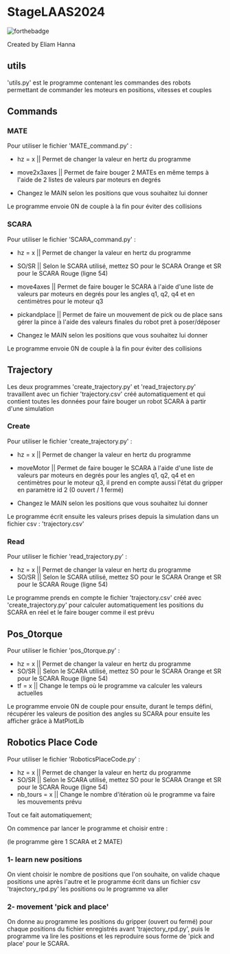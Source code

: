 # StageLAAS2024
![forthebadge](https://forthebadge.com/images/badges/made-with-python.svg)

Created by Eliam Hanna

## utils
'utils.py' est le programme contenant les commandes des robots permettant de commander les moteurs en positions, vitesses et couples

## Commands
### MATE
Pour utiliser le fichier 'MATE_command.py' :
- hz = x || Permet de changer la valeur en hertz du programme
- move2x3axes || Permet de faire bouger 2 MATEs en même temps à l'aide de 2 listes de valeurs par moteurs en degrés

- Changez le MAIN selon les positions que vous souhaitez lui donner

Le programme envoie 0N de couple à la fin pour éviter des collisions

### SCARA
Pour utiliser le fichier 'SCARA_command.py' :
- hz = x || Permet de changer la valeur en hertz du programme
- SO/SR || Selon le SCARA utilisé, mettez SO pour le SCARA Orange et SR pour le SCARA Rouge (ligne 54)
- move4axes || Permet de faire bouger le SCARA  à l'aide d'une liste de valeurs par moteurs en degrés pour les angles q1, q2, q4 et en centimètres pour le moteur q3
- pickandplace || Permet de faire un mouvement de pick ou de place sans gérer la pince à l'aide des valeurs finales du robot pret à poser/déposer

- Changez le MAIN selon les positions que vous souhaitez lui donner

Le programme envoie 0N de couple à la fin pour éviter des collisions

## Trajectory
Les deux programmes 'create_trajectory.py' et 'read_trajectory.py' travaillent avec un fichier 'trajectory.csv' créé automatiquement et qui contient toutes les données pour faire bouger un robot SCARA à partir d'une simulation
### Create
Pour utiliser le fichier 'create_trajectory.py' :
- hz = x || Permet de changer la valeur en hertz du programme
- moveMotor || Permet de faire bouger le SCARA  à l'aide d'une liste de valeurs par moteurs en degrés pour les angles q1, q2, q4 et en centimètres pour le moteur q3, il prend en compte aussi l'état du gripper en paramètre id 2 (0 ouvert / 1 fermé)

- Changez le MAIN selon les positions que vous souhaitez lui donner

Le programme écrit ensuite les valeurs prises depuis la simulation dans un fichier csv : 'trajectory.csv'

### Read
Pour utiliser le fichier 'read_trajectory.py' :
- hz = x || Permet de changer la valeur en hertz du programme
- SO/SR || Selon le SCARA utilisé, mettez SO pour le SCARA Orange et SR pour le SCARA Rouge (ligne 54)

Le programme prends en compte le fichier 'trajectory.csv' créé avec 'create_trajectory.py' pour calculer automatiquement les positions du SCARA en réel et le faire bouger comme il est prévu

## Pos_0torque
Pour utiliser le fichier 'pos_0torque.py' :
- hz = x || Permet de changer la valeur en hertz du programme
- SO/SR || Selon le SCARA utilisé, mettez SO pour le SCARA Orange et SR pour le SCARA Rouge (ligne 54)
- tf = x || Change le temps où le programme va calculer les valeurs actuelles

Le programme envoie 0N de couple pour ensuite, durant le temps défini, récupérer les valeurs de position des angles su SCARA pour ensuite les afficher grâce à MatPlotLib

## Robotics Place Code
Pour utiliser le fichier 'RoboticsPlaceCode.py' :
- hz = x || Permet de changer la valeur en hertz du programme
- SO/SR || Selon le SCARA utilisé, mettez SO pour le SCARA Orange et SR pour le SCARA Rouge (ligne 54)
- nb_tours = x || Change le nombre d'itération où le programme va faire les mouvements prévu

Tout ce fait automatiquement;

On commence par lancer le programme et choisir entre :

(le programme gère 1 SCARA et 2 MATE)
### 1- learn new positions
On vient choisir le nombre de positions que l'on souhaite, on valide chaque positions une après l'autre et le programme écrit dans un fichier csv 'trajectory_rpd.py' les positions ou le programme va aller

### 2- movement 'pick and place'
On donne au programme les positions du gripper (ouvert ou fermé) pour chaque positions du fichier enregistrés avant 'trajectory_rpd.py', puis le programme va lire les positions et les reproduire sous forme de 'pick and place' pour le SCARA.
